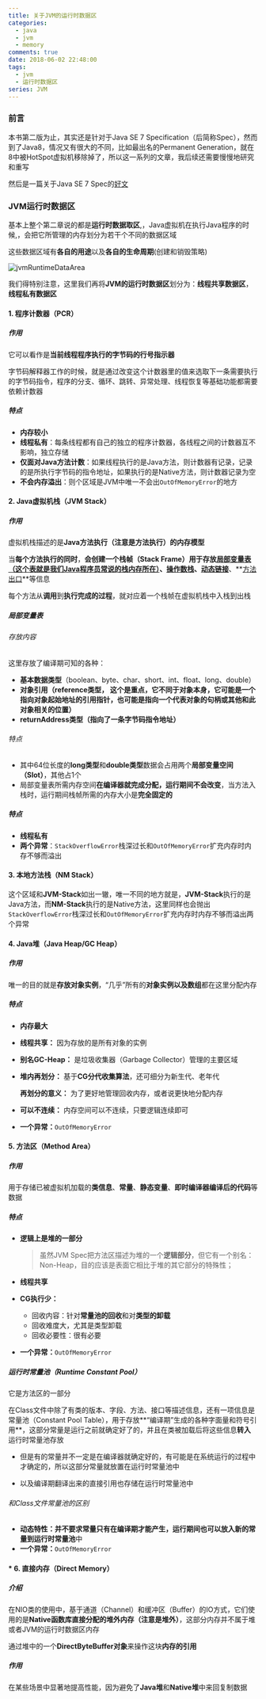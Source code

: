```yaml
---
title: 关于JVM的运行时数据区
categories:
  - java
  - jvm
  - memory
comments: true
date: 2018-06-02 22:48:00
tags:
  - jvm
  - 运行时数据区
series: JVM
---
```




### 前言

本书第二版为止，其实还是针对于Java SE 7 Specification（后简称Spec），然而到了Java8，情况又有很大的不同，比如最出名的Permanent Generation，就在8中被HotSpot虚拟机移除掉了，所以这一系列的文章，我后续还需要慢慢地研究和重写

然后是一篇关于Java SE 7 Spec的[好文](http://blog.jamesdbloom.com/JVMInternals.html#threads)

### JVM运行时数据区

基本上整个第二章说的都是**运行时数据取区**,，Java虚拟机在执行Java程序的时候,，会把它所管理的内存划分为若干个不同的数据区域

这些数据区域有**各自的用途**以及**各自的生命周期**(创建和销毁策略)

![jvmRuntimeDataArea](https://image.youyinnn.top/jvmRuntimeDataArea2.png)

我们得特别注意，这里我们再将**JVM的运行时数据区**划分为：**线程共享数据区**，**线程私有数据区**



#### 1. 程序计数器（PCR）

##### 作用

它可以看作是**当前线程程序执行的字节码的行号指示器**

字节码解释器工作的时候，就是通过改变这个计数器里的值来选取下一条需要执行的字节码指令，程序的分支、循环、跳转、异常处理、线程恢复等基础功能都需要依赖计数器

##### 特点

- **内存较小**
- **线程私有**：每条线程都有自己的独立的程序计数器，各线程之间的计数器互不影响，独立存储
- **仅面对Java方法计数**：如果线程执行的是Java方法，则计数器有记录，记录的是所执行字节码的指令地址，如果执行的是Native方法，则计数器记录为空
- **不会内存溢出**：则个区域是JVM中唯一不会出`OutOfMemoryError`的地方



#### 2. Java虚拟机栈（JVM Stack）

##### 作用

虚拟机栈描述的是**Java方法执行（注意是方法执行）的内存模型**

当**每个方法执行的同时**，**会创建一个栈帧（Stack Frame）**用于存放<u>**局部变量表（这个表就是我们Java程序员常说的栈内存所在）**</u>、<u>**操作数栈**</u>、**<u>动态链接</u>**、**<u>方法出口</u>**等信息

每个方法从**调用**到**执行完成的过程**，就对应着一个栈帧在虚拟机栈中入栈到出栈

##### 局部变量表

###### 存放内容

这里存放了编译期可知的各种：

- **基本数据类型**（boolean、byte、char、short、int、float、long、double）
- **对象引用（reference类型， 这个是重点，它不同于对象本身，它可能是一个指向对象起始地址的引用指针，也可能是指向一个代表对象的句柄或其他和此对象相关的位置）**
- **returnAddress类型（指向了一条字节码指令地址）**

###### 特点

- 其中64位长度的**long类型**和**double类型**数据会占用两个**局部变量空间（Slot）**，其他占1个
- 局部变量表所需内存空间**在编译器就完成分配，运行期间不会改变**，当方法入栈时，运行期间栈帧所需的内存大小是**完全固定的**

##### 特点

* **线程私有**
* **两个异常**：`StackOverflowError`栈深过长和`OutOfMemoryError`扩充内存时内存不够而溢出



#### 3. 本地方法栈（NM Stack）

这个区域和**JVM-Stack**如出一辙，唯一不同的地方就是，**JVM-Stack**执行的是Java方法，而**NM-Stack**执行的是Native方法，这里同样也会抛出`StackOverflowError`栈深过长和`OutOfMemoryError`扩充内存时内存不够而溢出两个异常



####  4. Java堆（Java Heap/GC Heap）

##### 作用

唯一的目的就是**存放对象实例**，“几乎”所有的**对象实例以及数组**都在这里分配内存

##### 特点

- **内存最大**

- **线程共享：** 因为存放的是所有对象的实例

- **别名GC-Heap：** 是垃圾收集器（Garbage Collector）管理的主要区域

- **堆内再划分：** 基于**CG分代收集算法**，还可细分为新生代、老年代

  **再划分的意义：** 为了更好地管理回收内存，或者说更快地分配内存

- **可以不连续：** 内存空间可以不连续，只要逻辑连续即可

- **一个异常：**`OutOfMemoryError`



####  5. 方法区（Method Area）

##### 作用

用于存储已被虚拟机加载的**类信息**、**常量**、**静态变量**、**即时编译器编译后的代码**等数据

##### 特点

- **逻辑上是堆的一部分**

    > 虽然JVM Spec把方法区描述为堆的一个**逻辑部分**，但它有一个别名：Non-Heap，目的应该是表面它相比于堆的其它部分的特殊性；

- **线程共享**

- **CG执行少：**
  - 回收内容：针对**常量池的回收**和对**类型的卸载**
  - 回收难度大，尤其是类型卸载
  - 回收必要性：很有必要

- **一个异常：**`OutOfMemoryError`

##### 运行时常量池（Runtime Constant Pool）

它是方法区的一部分

在Class文件中除了有类的版本、字段、方法、接口等描述信息，还有一项信息是常量池（Constant Pool Table），用于存放**“编译期”生成的各种字面量和符号引用**，这部分常量是运行之前就确定好了的，并且在类被加载后将这些信息**转入**运行时常量池存放

- 但是有的常量并不一定是在编译器就确定好的，有可能是在系统运行的过程中才确定的，所以这部分常量就放置在运行时常量池中

- 以及编译期翻译出来的直接引用也存储在运行时常量池中

###### 和Class文件常量池的区别

- **动态特性：**并不要求常量只有在编译期才能产生，运行期间也可以放入新的常量到**运行时常量池**中
- **一个异常：**`OutOfMemoryError`



#### * 6. 直接内存（Direct Memory）

##### 介绍

在NIO类的使用中，基于通道（Channel）和缓冲区（Buffer）的IO方式，它们使用的是**Native函数库直接分配的堆外内存（注意是堆外）**，这部分内存并不属于堆或者JVM的运行时数据区内存

通过堆中的一个**DirectByteBuffer对象**来操作这块**内存的引用**

##### 作用

在某些场景中显著地提高性能，因为避免了**Java堆**和**Native堆**中来回复制数据


